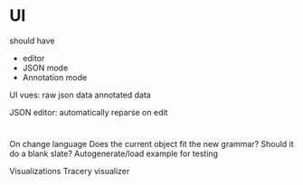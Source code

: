 # UI 
should have
* editor
*	JSON mode
* 	Annotation mode


UI vues: 
raw json data
annotated data


JSON editor:
automatically reparse on edit

# 

On change language
	Does the current object fit the new grammar?
	Should it do a blank slate?
	Autogenerate/load example for testing


Visualizations
	Tracery visualizer